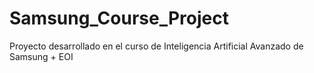# Samsung_Course_Project
Proyecto desarrollado en el curso de Inteligencia Artificial Avanzado de Samsung + EOI 
